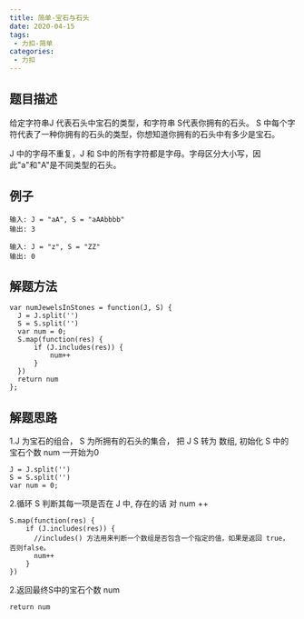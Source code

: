 ```yaml
---
title: 简单-宝石与石头
date: 2020-04-15
tags:
 - 力扣-简单
categories: 
 - 力扣
---
```


## 题目描述
给定字符串J 代表石头中宝石的类型，和字符串 S代表你拥有的石头。 S 中每个字符代表了一种你拥有的石头的类型，你想知道你拥有的石头中有多少是宝石。

J 中的字母不重复，J 和 S中的所有字符都是字母。字母区分大小写，因此"a"和"A"是不同类型的石头。
## 例子
```
输入: J = "aA", S = "aAAbbbb"
输出: 3
```
```
输入: J = "z", S = "ZZ"
输出: 0
```


##  解题方法

```
var numJewelsInStones = function(J, S) {
  J = J.split('')
  S = S.split('')
  var num = 0;
  S.map(function(res) {
      if (J.includes(res)) {
          num++
      }
  })
  return num
};
```
##  解题思路

1.J 为宝石的组合， S 为所拥有的石头的集合， 把 J S 转为 数组, 初始化 S 中的宝石个数 num 一开始为0

```
J = J.split('')
S = S.split('')
var num = 0;
```

2.循环 S 判断其每一项是否在 J 中, 存在的话 对 num ++

```
S.map(function(res) {
    if (J.includes(res)) {  
      //includes() 方法用来判断一个数组是否包含一个指定的值，如果是返回 true，否则false。
      num++
    }
})
```

2.返回最终S中的宝石个数  num

```
return num
```